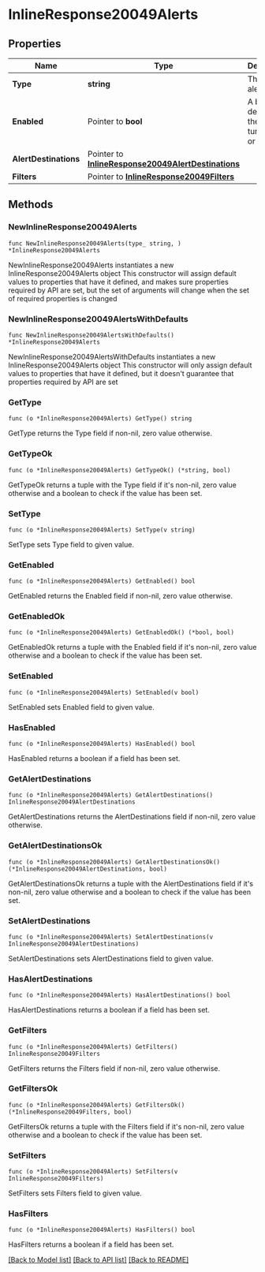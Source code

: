 # InlineResponse20049Alerts

## Properties

Name | Type | Description | Notes
------------ | ------------- | ------------- | -------------
**Type** | **string** | The type of alert | 
**Enabled** | Pointer to **bool** | A boolean depicting if the alert is turned on or off | [optional] 
**AlertDestinations** | Pointer to [**InlineResponse20049AlertDestinations**](InlineResponse20049AlertDestinations.md) |  | [optional] 
**Filters** | Pointer to [**InlineResponse20049Filters**](InlineResponse20049Filters.md) |  | [optional] 

## Methods

### NewInlineResponse20049Alerts

`func NewInlineResponse20049Alerts(type_ string, ) *InlineResponse20049Alerts`

NewInlineResponse20049Alerts instantiates a new InlineResponse20049Alerts object
This constructor will assign default values to properties that have it defined,
and makes sure properties required by API are set, but the set of arguments
will change when the set of required properties is changed

### NewInlineResponse20049AlertsWithDefaults

`func NewInlineResponse20049AlertsWithDefaults() *InlineResponse20049Alerts`

NewInlineResponse20049AlertsWithDefaults instantiates a new InlineResponse20049Alerts object
This constructor will only assign default values to properties that have it defined,
but it doesn't guarantee that properties required by API are set

### GetType

`func (o *InlineResponse20049Alerts) GetType() string`

GetType returns the Type field if non-nil, zero value otherwise.

### GetTypeOk

`func (o *InlineResponse20049Alerts) GetTypeOk() (*string, bool)`

GetTypeOk returns a tuple with the Type field if it's non-nil, zero value otherwise
and a boolean to check if the value has been set.

### SetType

`func (o *InlineResponse20049Alerts) SetType(v string)`

SetType sets Type field to given value.


### GetEnabled

`func (o *InlineResponse20049Alerts) GetEnabled() bool`

GetEnabled returns the Enabled field if non-nil, zero value otherwise.

### GetEnabledOk

`func (o *InlineResponse20049Alerts) GetEnabledOk() (*bool, bool)`

GetEnabledOk returns a tuple with the Enabled field if it's non-nil, zero value otherwise
and a boolean to check if the value has been set.

### SetEnabled

`func (o *InlineResponse20049Alerts) SetEnabled(v bool)`

SetEnabled sets Enabled field to given value.

### HasEnabled

`func (o *InlineResponse20049Alerts) HasEnabled() bool`

HasEnabled returns a boolean if a field has been set.

### GetAlertDestinations

`func (o *InlineResponse20049Alerts) GetAlertDestinations() InlineResponse20049AlertDestinations`

GetAlertDestinations returns the AlertDestinations field if non-nil, zero value otherwise.

### GetAlertDestinationsOk

`func (o *InlineResponse20049Alerts) GetAlertDestinationsOk() (*InlineResponse20049AlertDestinations, bool)`

GetAlertDestinationsOk returns a tuple with the AlertDestinations field if it's non-nil, zero value otherwise
and a boolean to check if the value has been set.

### SetAlertDestinations

`func (o *InlineResponse20049Alerts) SetAlertDestinations(v InlineResponse20049AlertDestinations)`

SetAlertDestinations sets AlertDestinations field to given value.

### HasAlertDestinations

`func (o *InlineResponse20049Alerts) HasAlertDestinations() bool`

HasAlertDestinations returns a boolean if a field has been set.

### GetFilters

`func (o *InlineResponse20049Alerts) GetFilters() InlineResponse20049Filters`

GetFilters returns the Filters field if non-nil, zero value otherwise.

### GetFiltersOk

`func (o *InlineResponse20049Alerts) GetFiltersOk() (*InlineResponse20049Filters, bool)`

GetFiltersOk returns a tuple with the Filters field if it's non-nil, zero value otherwise
and a boolean to check if the value has been set.

### SetFilters

`func (o *InlineResponse20049Alerts) SetFilters(v InlineResponse20049Filters)`

SetFilters sets Filters field to given value.

### HasFilters

`func (o *InlineResponse20049Alerts) HasFilters() bool`

HasFilters returns a boolean if a field has been set.


[[Back to Model list]](../README.md#documentation-for-models) [[Back to API list]](../README.md#documentation-for-api-endpoints) [[Back to README]](../README.md)


